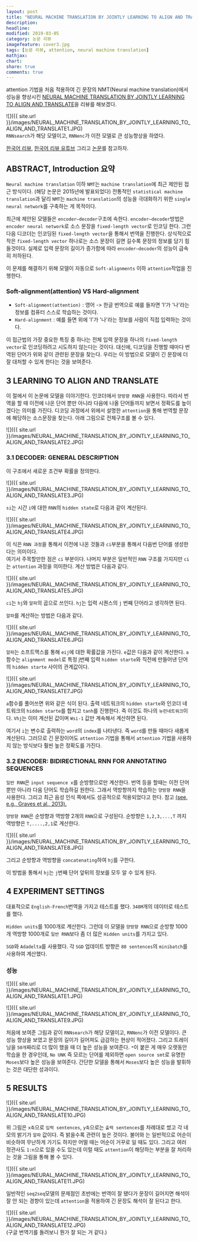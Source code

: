 ```yaml
---
layout: post
title: "NEURAL MACHINE TRANSLATION BY JOINTLY LEARNING TO ALIGN AND TRANSLATE 논문 리뷰"
description: 
headline: 
modified: 2019-03-05
category: 논문 리뷰
imagefeature: cover3.jpg
tags: [논문 리뷰, attention, neural machine translation]
mathjax: 
chart: 
share: true
comments: true
---
```


attention 기법을 처음 적용하여 긴 문장의 NMT(Neural machine translation)에서 성능을 향상시킨 [NEURAL MACHINE TRANSLATION BY JOINTLY LEARNING TO ALIGN AND TRANSLATE](https://arxiv.org/pdf/1409.0473.pdf)을 리뷰를 해보겠다. 

![]({{ site.url }}/images/NEURAL_MACHINE_TRANSLATION_BY_JOINTLY_LEARNING_TO_ALIGN_AND_TRANSLATE1.JPG)  
`RNNsearch`가 해당 모델이고, `RNNenc`가 이전 모델로 큰 성능향상을 하였다.

[한국어 리뷰](https://reniew.github.io/37/), [한국어 리뷰 유튜브](https://www.youtube.com/watch?v=upskBSbA9cA&feature=youtu.be) 그리고 [논문](https://arxiv.org/pdf/1409.0473.pdf)를 참고하자.

## ABSTRACT, Introduction 요약

`Neural machine translation` 이하 `NMT`는 `machine translation`에 최근 제안된 접근 방식이다. (해당 논문은 2015년에 발표되었다) 전통적인 `statistical machine translation`과 달리 `NMT`는 `machine translation`의 성능을 극대화하기 위한 `single neural network`를 구축하는 게 목적이다. 

최근에 제안된 모델들은 `encoder–decoder`구조에 속한다. `encoder–decoder`방법은 `encoder neural network`로 소스 문장을 `fixed-length vector`로 인코딩 한다. 그런 다음 디코더는 인코딩된 `fixed-length vector`을 통해서 번역을 진행한다. 상식적으로 작은 `fixed-length vector` 하나로는 소스 문장이 길면 길수록 문장의 정보를 담기 힘들것이다. 실제로 입력 문장의 길이가 증가함에 따라 `encoder–decoder`의 성능이 급속히 저하된다.


이 문제를 해결하기 위해 모델이 자동으로 `Soft-alignments` 이하 `attention`작업을 진행한다.

### Soft-alignment(attention) VS Hard-alignment
- `Soft-alignment(attention)` : 영어 -> 한글 번역으로 예를 들자면 'I'가 '나'라는 정보를 컴퓨터 스스로 학습하는 것이다.
- `Hard-alignment` : 예를 들면 위에 'I'가 '나'라는 정보를 사람이 직접 입력하는 것이다.

이 접근법의 가장 중요한 특징 중 하나는 전체 입력 문장을 하나의 `fixed-length vector`로 인코딩하려고 시도하지 않는다는 것이다. 대신에, 디코딩을 진행할 때마다 번역된 단어가 위와 같이 관련된 문장을 찾는다. 우리는 이 방법으로 모델이 긴 문장에 더 잘 대처할 수 있게 한다는 것을 보여준다.


## 3 LEARNING TO ALIGN AND TRANSLATE
이 절에서 이 논문에 모델을 이야기한다. 인코더에서 `양방향 RNN`을 사용한다. 따라서 번역을 할 때 이전에 나온 단어 뿐만 아니라 다음에 나올 단어들까지 보면서 정확도를 높이겠다는 의미를 가진다. 디코딩 과정에서 위에서 설명한 `attention`을 통해 번역할 문장에 해당하는 소스문장을 찾는다. 아래 그림으로 전체구조를 볼 수 있다.

![]({{ site.url }}/images/NEURAL_MACHINE_TRANSLATION_BY_JOINTLY_LEARNING_TO_ALIGN_AND_TRANSLATE2.JPG)  

### 3.1 DECODER: GENERAL DESCRIPTION
이 구조에서 새로운 조건부 확률을 정의한다.

![]({{ site.url }}/images/NEURAL_MACHINE_TRANSLATION_BY_JOINTLY_LEARNING_TO_ALIGN_AND_TRANSLATE3.JPG)  

`si`는 시간 `i`에 대한 `RNN`의 `hidden state`로 다음과 같이 계산된다.

![]({{ site.url }}/images/NEURAL_MACHINE_TRANSLATION_BY_JOINTLY_LEARNING_TO_ALIGN_AND_TRANSLATE4.JPG)  

이 식은 `RNN 과정`을 통해서 이전에 나온 것들과 `ci`부분을 통해서 다음번 단어를 생성한다는 의미이다.  
여기서 주목할만한 점은 `ci` 부분이다. 나머지 부분은 일반적인 `RNN` 구조를 가지지만 `ci`는 `attention` 과정을 의미한다. 계산 방법은 다음과 같다.

![]({{ site.url }}/images/NEURAL_MACHINE_TRANSLATION_BY_JOINTLY_LEARNING_TO_ALIGN_AND_TRANSLATE5.JPG)  

`ci`는 `hj`와 `알파`의 곱으로 쓰인다. `hj`는 입력 시퀀스의 `j` 번째 단어라고 생각하면 된다. 

`알파`를 계산하는 방법은 다음과 같다. 

![]({{ site.url }}/images/NEURAL_MACHINE_TRANSLATION_BY_JOINTLY_LEARNING_TO_ALIGN_AND_TRANSLATE6.JPG)  

`알파`는 소프트맥스를 통해 `eij`에 대한 확률값을 가진다. 
`e`값은 다음과 같이 계산한다. `a`함수는 `alignment model`로 특정 j번째 입력 `hidden starte`와 직전에 만들어낸 단어의 `hidden starte` 사이의 관계값이다. 

![]({{ site.url }}/images/NEURAL_MACHINE_TRANSLATION_BY_JOINTLY_LEARNING_TO_ALIGN_AND_TRANSLATE7.JPG)  

`a`함수를 풀어쓰면 위와 같은 식이 된다. 출력 네트워크의 `hidden starte`와 인코더 네트워크의 `hidden starte`를 합치고 `tanh`를 진행한다. 즉 이것도 하나의 `뉴런네트워크`이다. `Vhj`는 이미 계산된 값이며 `Wsi-1` 값만 계속해서 계산하면 된다.

여기서 `i`는 변수로 출력하는 `word`의 `index`를 나타낸다. 즉 `word`를 만들 때마다 새롭게 계산된다. 그러므로 긴 문장이어도 `attention` 기법을 통해서 `attention` 기법을 사용하지 않는 방식보다 훨씬 높은 정확도를 가진다.

### 3.2 ENCODER: BIDIRECTIONAL RNN FOR ANNOTATING SEQUENCES
`일반 RNN`은 `input sequence x`를 순방향으로만 계산한다. 번역 등을 할때는 이전 단어뿐만 아니라 다음 단어도 학습하길 원한다. 그래서 역방향까지 학습하는 `양방향 RNN`을 사용한다. 그리고 최근 음성 인식 쪽에서도 성공적으로 적용되었다고 한다. 참고 [(see, e.g., Graves et al., 2013).](https://arxiv.org/pdf/1308.0850.pdf)

`양방향 RNN`은 순방향과 역방향 2개의 `RNN`으로 구성된다. 순방향은 `1,2,3,...,T` 까지 역방향은 `T,....,2,1`로 계산한다. 

![]({{ site.url }}/images/NEURAL_MACHINE_TRANSLATION_BY_JOINTLY_LEARNING_TO_ALIGN_AND_TRANSLATE8.JPG)  

그리고 순방향과 역방향을 `concatenating`하여 `hj`를 구한다.

이 방법을 통해서 `hj`는 `j`번째 단어 앞뒤의 정보를 모두 알 수 있게 된다.

## 4 EXPERIMENT SETTINGS

대표적으로 `English-French`번역을 가지고 테스트를 했다. `348M`개의 데이터로 테스트를 했다.

`Hidden units`를 1000개로 계산한다. 그런데 이 모델을 `양방향 RNN`으로 순방향 1000개 역방향 1000개로 `일반 RNN`보다 좀 더 많은 `Hidden units`를 가지고 있다. 

`SGD`와 `Adadelta`를 사용했다. 각 `SGD` 업데이트 방향은 `80 sentences`의 `minibatch`를 사용하여 계산했다.

### 성능

![]({{ site.url }}/images/NEURAL_MACHINE_TRANSLATION_BY_JOINTLY_LEARNING_TO_ALIGN_AND_TRANSLATE1.JPG)  

![]({{ site.url }}/images/NEURAL_MACHINE_TRANSLATION_BY_JOINTLY_LEARNING_TO_ALIGN_AND_TRANSLATE9.JPG)  

처음에 보여준 그림과 같이 `RNNsearch`가 해당 모델이고, `RNNenc`가 이전 모델이다. 큰 성능 향상을 보였고 문장의 길이가 길어져도 급감하는 현상이 적어졌다. 그리고 트레이닝을 `50개`짜리로 더 많이 했을 때 더 높은 성능을 보여준다. `*`이 붙은 게 매우 오랫동안 학습을 한 경우인데, `No UNK` 즉 모르는 단어를 제외하면 `open source smt`로 유명한 `Moses`보다 높은 성능을 보여준다. 간단한 모델을 통해서 `Moses`보다 높은 성능을 발휘하는 것은 대단한 성과이다.

## 5 RESULTS

![]({{ site.url }}/images/NEURAL_MACHINE_TRANSLATION_BY_JOINTLY_LEARNING_TO_ALIGN_AND_TRANSLATE10.JPG)  

위 그림은 `x축`으로 `입력 sentences`, `y축`으로는 `출력 sentences`를 차례대로 썼고 각 네모의 밝기가 `알파` 값이다. 즉 밝을수록 관련이 높은 것이다. 불어와 는 일반적으로 어순이 비슷하여 무난하게 가기도 하지만 어떨 때는 어순이 거꾸로 일 때도 있다. 그리고 여러 정관사도 `1:n`으로 있을 수도 있는데 이럴 때도 `attention`이 해당하는 부분을 잘 처리하는 것을 그림을 통해 볼 수 있다.

![]({{ site.url }}/images/NEURAL_MACHINE_TRANSLATION_BY_JOINTLY_LEARNING_TO_ALIGN_AND_TRANSLATE11.JPG)  

일반적인 `seq2seq`모델의 문제점인 초반에는 번역이 잘 됐다가 문장이 길어지면 해석이 잘 안 되는 경향이 있는데 `attention`을 적용하여 긴 문장도 해석이 잘 된다고 한다. 

![]({{ site.url }}/images/NEURAL_MACHINE_TRANSLATION_BY_JOINTLY_LEARNING_TO_ALIGN_AND_TRANSLATE12.JPG)  
(구글 번역기를 돌려보니 뭔가 잘 되는 거 같다.)
